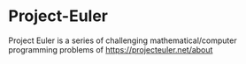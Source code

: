 # Project-Euler
Project Euler is a series of challenging mathematical/computer programming problems of https://projecteuler.net/about
